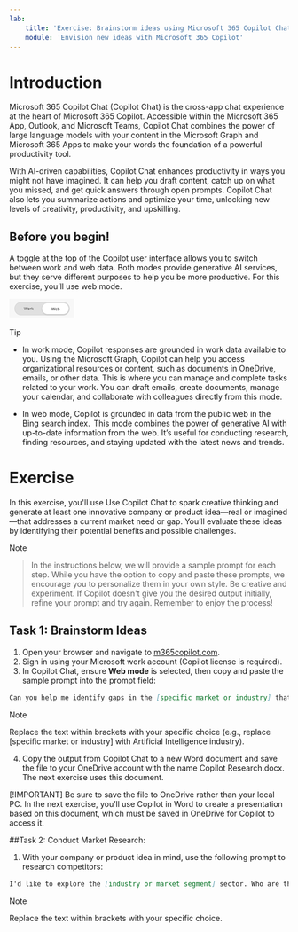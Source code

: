 ```yaml
---
lab:
    title: 'Exercise: Brainstorm ideas using Microsoft 365 Copilot Chat'
    module: 'Envision new ideas with Microsoft 365 Copilot'
---
```


# Introduction

Microsoft 365 Copilot Chat (Copilot Chat) is the cross-app chat experience at the heart of Microsoft 365 Copilot. Accessible within the Microsoft 365 App, Outlook, and Microsoft Teams, Copilot Chat combines the power of large language models with your content in the Microsoft Graph and Microsoft 365 Apps to make your words the foundation of a powerful productivity tool.

With AI-driven capabilities, Copilot Chat enhances productivity in ways you might not have imagined. It can help you draft content, catch up on what you missed, and get quick answers through open prompts. Copilot Chat also lets you summarize actions and optimize your time, unlocking new levels of creativity, productivity, and upskilling.

## Before you begin!

A toggle at the top of the Copilot user interface allows you to switch between work and web data. Both modes provide generative AI services, but they serve different purposes to help you be more productive. For this exercise, you’ll use web mode.

![Screenshot of toggle view.](/Instructions/Labs/Media/toggle.png)

>[!TIP]
>- In work mode, Copilot responses are grounded in work data available to you. Using the Microsoft Graph, Copilot can help you access organizational resources or content, such as documents in OneDrive, emails, or other data. This is where you can manage and complete tasks related to your work. You can draft emails, create documents, manage your calendar, and collaborate with colleagues directly from this mode.
- In web mode, Copilot is grounded in data from the public web in the Bing search index.  This mode combines the power of generative AI with up-to-date information from the web. It’s useful for conducting research, finding resources, and staying updated with the latest news and trends.
>
# Exercise

In this exercise, you'll use Use Copilot Chat to spark creative thinking and generate at least one innovative company or product idea—real or imagined—that addresses a current market need or gap. You’ll evaluate these ideas by identifying their potential benefits and possible challenges.

>[!NOTE]

>In the instructions below, we will provide a sample prompt for each step. While you have the option to copy and paste these prompts, we encourage you to personalize them in your own style. Be creative and experiment. If Copilot doesn't give you the desired output initially, refine your prompt and try again. Remember to enjoy the process!
>
## Task 1: Brainstorm Ideas

1. Open your browser and navigate to [m365copilot.com](https://m365copilot.com).
2. Sign in using your Microsoft work account (Copilot license is required).
3. In Copilot Chat, ensure **Web mode** is selected, then copy and paste the sample prompt into the prompt field:


```md
Can you help me identify gaps in the [specific market or industry] that could be potential opportunities for a new product or company? I’m looking for underserved areas or emerging trends that could be capitalized on.
```
>[!NOTE]
>Replace the text within brackets with your specific choice (e.g., replace [specific market or industry] with Artificial Intelligence industry).
>
4. Copy the output from Copilot Chat to a new Word document and save the file to your OneDrive account with the name Copilot Research.docx. The next exercise uses this document.

[!IMPORTANT]
Be sure to save the file to OneDrive rather than your local PC. In the next exercise, you’ll use Copilot in Word to create a presentation based on this document, which must be saved in OneDrive for Copilot to access it.

##Task 2: Conduct Market Research:

1. With your company or product idea in mind, use the following prompt to research competitors:

```md
I'd like to explore the [industry or market segment] sector. Who are the key competitors?
```
>[!NOTE]
>Replace the text within brackets with your specific choice.
>
